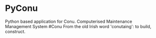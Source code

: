 # PyConu
Python based application for Conu. Computerised Maintenance Management System
#Conu
From the old Irish word 'conutaing': to build, construct.
